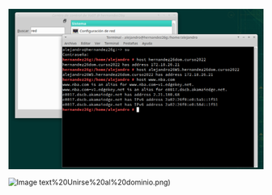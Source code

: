 ![Image text](https://github.com/AbyssC1/idp2122-alejandro/blob/main/Imagenes/T5%20P2/Comprobaciones.png)

![Image text](https://github.com/AbyssC1/idp2122-alejandro/blob/main/Imagenes/T5%20P2/1)%20Unirse%20al%20dominio.png)
